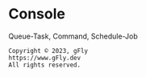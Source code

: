 # Console

Queue-Task, Command, Schedule-Job

    Copyright © 2023, gFly
    https://www.gFly.dev
    All rights reserved.
